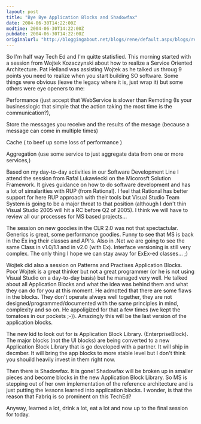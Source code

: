 ```yaml
---
layout: post
title: "Bye Bye Application Blocks and Shadowfax"
date: 2004-06-30T14:22:00Z
modtime: 2004-06-30T14:22:00Z
pubdate: 2004-06-30T14:22:00Z
originalurl: "http://bloggingabout.net/blogs/rene/default.aspx/blogs/rene/archive/2004/06/30/1102.aspx"
---
```



<p>So I'm half way Tech Ed and I'm quitte statisfied. This morning started with a session from Wojtek Kozaczynski about how to realize a Service Oriented Architecture. Pat Helland was assisting Wojtek as he talked us throug 9 points you need to realize when you start building SO software. Some things were obvious (leave the legacy where it is, just wrap it) but some others were eye openers to me:</p><p>Performance (just accept that WebService is slower than Remoting (Is your businesslogic that simple that the action taking the most time is the communication?),</p><p>Store the messages you receive and the results of the mesage (because a message can come in multiple times)</p><p>Cache ( to beef up some loss of performance )</p><p>Aggregation (use some service to just aggregate data from one or more services,)</p><p>Based on my day-to-day activities in our Software Development Line I attend the session from Rafal Lukawiecki on the Micorosft Solution Framework. It gives guidance on how to do software development and has a lot of simalarities with RUP (from Rational). I feel that Rational has better support for here RUP approach with their tools but Visual Studio Team System is going to be a major threat to that position (although I don't thin Visual Studio 2005 will hit a RC before Q2 of 2005). I think we will have to review all our processes for MS based projects...</p><p>The session on new goodies in the CLR 2.0 was not that spectactular. Generics is great, some performance goodies. Funny to see that MS is back in the Ex ing their classes and API's. Also in .Net we are going to see the same Class in v1.0/1.1 and in v2.0 (with Ex). Interface versioning is still very complex. The only thing I hope we can stay away for ExEx-ed classes... ;)</p><p>Wojtek did also a session on Patterns and Practises Application Blocks. Poor Wojtek is a great thinker but not a great programmer (or he is not using Visual Studio on a day-to-day basis) but he managed very well. He talked about all Application Blocks and what the idea was behind them and what they can do for you at this moment. He admotted that there are some flaws in the blocks. They don't operate always well together, they are not designed/programmed/documented with the same principles in mind, complexity and so on. He appoligized for that a few times (we kept the tomatoes in our pockets ;-)). Amazingly this will be the last version of the application blocks.</p><p>The new kid to look out for is Application Block Library. (EnterpriseBlock). The major blocks (not the UI blocks) are being converted to a new Application Block Library that is go developed with a partner. It will ship in decmber. It will bring the app blocks to more stable level but I don't think you shouild heavily invest in them right now.</p><p>Then there is Shadowfax. It is gone! Shadowfax will be broken up in smaller pieces and become blocks in the new Application Block Library. So MS is stepping out of her own implementation of the reference architecture and is just putting the lessons learned into application blocks. I wonder, is that the reason that Fabriq is so prominent on this TechEd?</p><p>Anyway, learned a lot, drink a lot, eat a lot and now up to the final session for today.</p><p></p>
